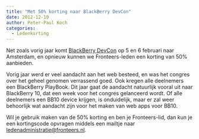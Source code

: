 ```yaml
---
title: "Met 50% korting naar BlackBerry DevCon"
date: 2012-12-10
author: Peter-Paul Koch
categories: 
  - Ledenkorting
---
```

Net zoals vorig jaar komt [BlackBerry DevCon](http://www.blackberryjamconference.com/europe) op 5 en 6 februari naar Amsterdam, en opnieuw kunnen we Fronteers-leden een korting van 50% aanbieden.

Vorig jaar werd er veel aandacht aan het web besteed, en was het congres over het geheel genomen verrassend goed. Ook kregen alle deelnemers een BlackBerry PlayBook. Dit jaar gaat de aandacht natuurlijk vooral uit naar BlackBerry 10, dat een week voor het congres gelanceerd wordt. Of alle deelnemers een BB10 device krijgen, is onduidelijk, maar er zal weer behoorlijk wat aandacht zijn voor het maken van web apps voor BB10.

Wil je gebruik maken van de 50% korting en ben je Fronteers-lid, dan kun je een kortingscode opvragen middels een mailtje naar <ledenadministratie@fronteers.nl>.
